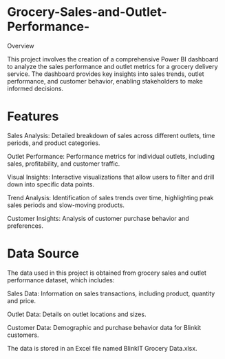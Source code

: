 # Grocery-Sales-and-Outlet-Performance-
Overview

This project involves the creation of a comprehensive Power BI dashboard to analyze the sales performance and outlet metrics for a grocery delivery service. The dashboard provides key insights into sales trends, outlet performance, and customer behavior, enabling stakeholders to make informed decisions.

# Features

Sales Analysis: Detailed breakdown of sales across different outlets, time periods, and product categories.

Outlet Performance: Performance metrics for individual outlets, including sales, profitability, and customer traffic.

Visual Insights: Interactive visualizations that allow users to filter and drill down into specific data points.

Trend Analysis: Identification of sales trends over time, highlighting peak sales periods and slow-moving products.

Customer Insights: Analysis of customer purchase behavior and preferences.

# Data Source
The data used in this project is obtained from grocery sales and outlet performance dataset, which includes:

Sales Data: Information on sales transactions, including product, quantity and price.

Outlet Data: Details on outlet locations and sizes.

Customer Data: Demographic and purchase behavior data for Blinkit customers.

The data is stored in an Excel file named BlinkIT Grocery Data.xlsx.
